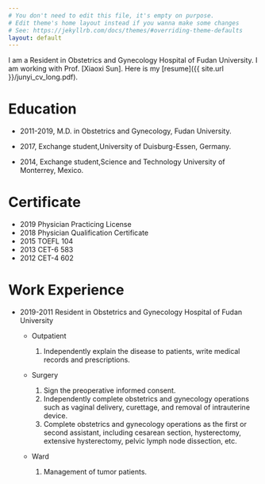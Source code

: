 ```yaml
---
# You don't need to edit this file, it's empty on purpose.
# Edit theme's home layout instead if you wanna make some changes
# See: https://jekyllrb.com/docs/themes/#overriding-theme-defaults
layout: default 
---
```



I am a Resident in Obstetrics and Gynecology Hospital of Fudan University. I am working with Prof. [Xiaoxi Sun]. Here is my [resume]({{ site.url }}/junyi_cv_long.pdf).

# Education
- 2011-2019, M.D. in Obstetrics and Gynecology, Fudan University.

- 2017, Exchange student,University of Duisburg-Essen, Germany.

- 2014, Exchange student,Science and Technology University of Monterrey, Mexico.

# Certificate 
- 2019 Physician Practicing License
- 2018 Physician Qualification Certificate
- 2015 TOEFL 104
- 2013 CET-6 583
- 2012 CET-4 602

# Work Experience 
* 2019-2011 Resident in Obstetrics and Gynecology Hospital of Fudan University
   
   * Outpatient
      1.	Independently explain the disease to patients, write medical records and prescriptions.  
   
   * Surgery
      1.	Sign the preoperative informed consent.
      2.	Independently complete obstetrics and gynecology operations such as vaginal delivery, curettage, and removal of intrauterine device.
      3.	Complete obstetrics and gynecology operations as the first or second assistant, including cesarean section, hysterectomy, extensive hysterectomy, pelvic lymph node dissection, etc.
 
   * Ward
      1.	Management of tumor patients.
